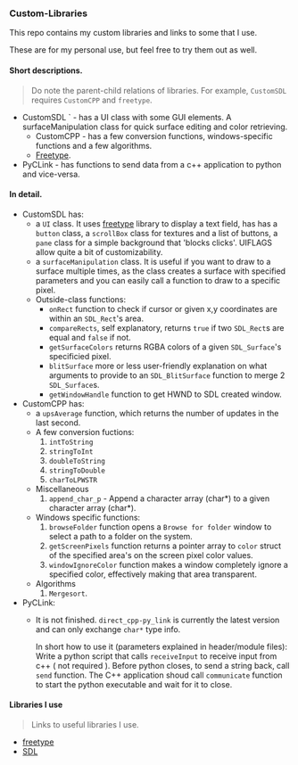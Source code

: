 ### Custom-Libraries
This repo contains my custom libraries and links to some that I use.

These are for my personal use, but feel free to try them out as well.

#### Short descriptions.
> Do note the parent-child relations of libraries. For example, `CustomSDL` requires `CustomCPP` and `freetype`.
- CustomSDL ` - has a UI class with some GUI elements. A surfaceManipulation class for quick surface editing and color retrieving.
   - CustomCPP - has a few conversion functions, windows-specific functions and a few algorithms.
   - [Freetype](https://freetype.org/).
- PyCLink - has functions to send data from a c++ application to python and vice-versa.

#### In detail.
- CustomSDL has:
   - a `UI` class. It uses [freetype](https://freetype.org/) library to display a text field, has has a `button` class, a `scrollBox` class for textures and a list of buttons, a `pane` class for a simple background that 'blocks clicks'. UIFLAGS allow quite a bit of customizability.
   - a `surfaceManipulation` class. It is useful if you want to draw to a surface multiple times, as the class creates a surface with specified parameters and you can easily call a function to draw to a specific pixel.
   - Outside-class functions:
      - `onRect` function to check if cursor or given x,y coordinates are within an `SDL_Rect`'s area.
      - `compareRects`, self explanatory, returns `true` if two `SDL_Rect`s are equal and `false` if not.
      - `getSurfaceColors` returns RGBA colors of a given `SDL_Surface`'s specificied pixel.
      - `blitSurface` more or less user-friendly explanation on what arguments to provide to an `SDL_BlitSurface` function to merge 2 `SDL_Surface`s.
      - `getWindowHandle` function to get HWND to SDL created window.
- CustomCPP has:
   - a `upsAverage` function, which returns the number of updates in the last second.
   - A few conversion fuctions:
      1) `intToString`
      2) `stringToInt`
      3) `doubleToString`
      4) `stringToDouble`
      5) `charToLPWSTR`
   - Miscellaneous
      1) `append_char_p` - Append a character array (char*) to a given character array (char*).
   - Windows specific functions:
      1) `browseFolder` function opens a `Browse for folder` window to select a path to a folder on the system.
      2) `getScreenPixels` function returns a pointer array to `color` struct of the specified area's on the screen pixel color values.
      3) `windowIgnoreColor` function makes a window completely ignore a specified color, effectively making that area transparent.
   - Algorithms
      1) `Mergesort`.
- PyCLink:
   - It is not finished. `direct_cpp-py_link` is currently the latest version and can only exchange `char*` type info. 
   
     In short how to use it (parameters explained in header/module files): Write a python script that calls `receiveInput` to receive input from c++ ( not required ). Before python closes, to send a string back, call `send` function. The C++ application shoud call `communicate` function to start the python executable and wait for it to close.
#### Libraries I use
> Links to useful libraries I use. 
- [freetype](https://freetype.org/)
- [SDL](https://www.libsdl.org/)